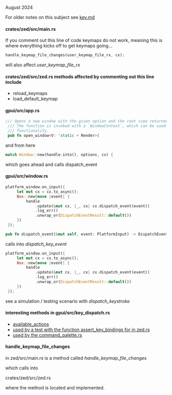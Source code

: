 
August 2024

For older notes on this subject see [key.md](./key.md)

#### crates/zed/src/main.rs

If you comment out this line of code keymaps do not work, meaning this is
where everything kicks off to get keymaps going...

```rust
handle_keymap_file_changes(user_keymap_file_rx, cx);
```

will also affect *user_keymap_file_rx*

#### crates/zed/src/zed.rs methods affected by commenting out this line include

- reload_keymaps
- load_default_keymap

#### gpui/src/app.rs

```rust
/// Opens a new window with the given option and the root view returned by the given function.
 /// The function is invoked with a `WindowContext`, which can be used to interact with window-specific
 /// functionality.
 pub fn open_window<V: 'static + Render>(
```

and from here
```rust
match Window::new(handle.into(), options, cx) {
```

which goes ahead and calls dispatch_event

#### gpui/src/window.rs

```rust
platform_window.on_input({
     let mut cx = cx.to_async();
     Box::new(move |event| {
         handle
             .update(&mut cx, |_, cx| cx.dispatch_event(event))
             .log_err()
             .unwrap_or(DispatchEventResult::default())
     })
 });
```

```rust
pub fn dispatch_event(&mut self, event: PlatformInput) -> DispatchEventResult {
```

calls into *dispatch_key_event*

```rust
platform_window.on_input({
     let mut cx = cx.to_async();
     Box::new(move |event| {
         handle
             .update(&mut cx, |_, cx| cx.dispatch_event(event))
             .log_err()
             .unwrap_or(DispatchEventResult::default())
     })
 });
```

see a simulation / testing scenario with *dispatch_keystroke*

#### interesting methods in gpui/src/key_dispatch.rs

- [available_actions](https://github.com/zed-industries/zed/blob/main/crates/gpui/src/key_dispatch.rs)
- [used by a test with the function assert_key_bindings for in zed.rs](https://github.com/zed-industries/zed/blob/main/crates/zed/src/zed.rs)
- [used by the command_palette.rs](https://github.com/zed-industries/zed/blob/main/crates/command_palette/src/command_palette.rs)

#### handle_keymap_file_changes

in zed/src/main.rs is a method called *handle_keymap_file_changes*

which calls into

crates/zed/src/zed.rs

where the method is located and implemented.

